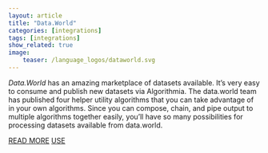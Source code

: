 ```yaml
---
layout: article
title: "Data.World"
categories: [integrations]
tags: [integrations]
show_related: true
image:
    teaser: /language_logos/dataworld.svg
---
```


*Data.World* has an amazing marketplace of datasets available. It’s very easy to consume and publish new datasets via Algorithmia. The data.world team has published four helper utility algorithms that you can take advantage of in your own algorithms.  Since you can compose, chain, and pipe output to multiple algorithms together easily, you’ll have so many possibilities for processing datasets available from data.world.

<a href="https://blog.algorithmia.com/incorporating-datasets-data-world-algorithms/" class="btn btn-default btn-primary"><i class="fa fa-book" aria-hidden="true"></i> READ MORE</a>
<a href="https://algorithmia.com/organizations/datadotworld" class="btn btn-default btn-primary"><i class="fa fa-codepen" aria-hidden="true"></i> USE</a>

